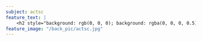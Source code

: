 ```yaml
---
subject: actsc
feature_text: |
    <h2 style="background: rgb(0, 0, 0); background: rgba(0, 0, 0, 0.5); color: #f1f1f1; padding: 10px;">ACTSC</h2>
feature_image: "/back_pic/actsc.jpg"
---
```

